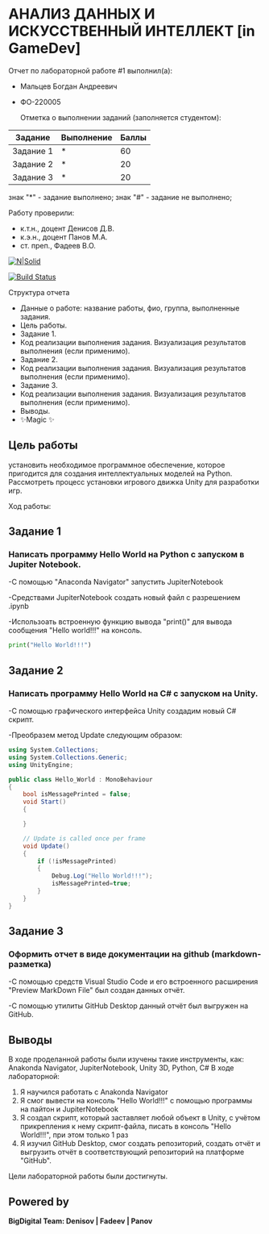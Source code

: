 # АНАЛИЗ ДАННЫХ И ИСКУССТВЕННЫЙ ИНТЕЛЛЕКТ [in GameDev]

Отчет по лабораторной работе #1 выполнил(а):

- Мальцев Богдан Андреевич
- ФО-220005

  Отметка о выполнении заданий (заполняется студентом):

| Задание   | Выполнение | Баллы |
| --------- | ---------- | ----- |
| Задание 1 | \*         | 60    |
| Задание 2 | \*         | 20    |
| Задание 3 | \*         | 20    |

знак "\*" - задание выполнено; знак "#" - задание не выполнено;

Работу проверили:

- к.т.н., доцент Денисов Д.В.
- к.э.н., доцент Панов М.А.
- ст. преп., Фадеев В.О.

[![N|Solid](https://cldup.com/dTxpPi9lDf.thumb.png)](https://nodesource.com/products/nsolid)

[![Build Status](https://travis-ci.org/joemccann/dillinger.svg?branch=master)](https://travis-ci.org/joemccann/dillinger)

Структура отчета

- Данные о работе: название работы, фио, группа, выполненные задания.
- Цель работы.
- Задание 1.
- Код реализации выполнения задания. Визуализация результатов выполнения (если применимо).
- Задание 2.
- Код реализации выполнения задания. Визуализация результатов выполнения (если применимо).
- Задание 3.
- Код реализации выполнения задания. Визуализация результатов выполнения (если применимо).
- Выводы.
- ✨Magic ✨

## Цель работы

установить необходимое программное обеспечение, которое пригодится для создания интеллектуальных моделей на Python. Рассмотреть процесс установки игрового движка Unity для разработки игр.

Ход работы:

## Задание 1

### Написать программу Hello World на Python с запуском в Jupiter Notebook.

-С помощью "Anaconda Navigator" запустить JupiterNotebook

-Средствами JupiterNotebook создать новый файл с разрешением .ipynb

-Использоать встроенную функцию вывода "рrint()" для вывода сообщения "Hello world!!!" на консоль.

```py
print("Hello World!!!")
```

## Задание 2

### Написать программу Hello World на C# с запуском на Unity.

-С помощью графического интерфейса Unity создадим новый C# скрипт.

-Преобразем метод Update следующим образом:

```cs
using System.Collections;
using System.Collections.Generic;
using UnityEngine;

public class Hello_World : MonoBehaviour
{
    bool isMessagePrinted = false;
    void Start()
    {

    }

    // Update is called once per frame
    void Update()
    {
        if (!isMessagePrinted)
        {
            Debug.Log("Hello World!!!");
            isMessagePrinted=true;
        }
    }
}
```

## Задание 3

### Оформить отчет в виде документации на github (markdown-разметка)

-С помощью средств Visual Studio Code и его встроенного расширения "Preview MarkDown File" был создан данных отчёт.

-С помощью утилиты GitHub Desktop данный отчёт был выгружен на GitHub.

## Выводы

В ходе проделанной работы были изучены такие инструменты, как: Anakonda Navigator, JupiterNotebook, Unity 3D, Python, C#
В ходе лабораторной:

1. Я научился работать с Anakonda Navigator
2. Я смог вывести на консоль "Hello World!!!" с помощью программы на пайтон и JupiterNotebook
3. Я создал скрипт, который заставляет любой объект в Unity, с учётом прикрепления к нему скрипт-файла, писать в консоль "Hello World!!!", при этом только 1 раз
4. Я изучил GitHub Desktop, смог создать репозиторий, создать отчёт и выгрузить отчёт в соответствующий репозиторий на платформе "GitHub".

Цели лабораторной работы были достигнуты.

## Powered by

**BigDigital Team: Denisov | Fadeev | Panov**
